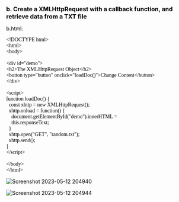 <style>
    *{
        
        font-size:14px;
    }
    html body code{
        font: "Helvetica Neue",Helvetica,"Segoe UI",Arial,freesans,sans-serif;
        font-size: 14px !important;
        background: inherit !important
    }

    html body pre code, html body pre tt {
        font-family: jetbrains mono !important;
        font-size: 14px !important;
        background: inherit !important
    }

    body{
        color: #000 !important
    }

    li>code:first-child{
        font-size: 14px !important;
        font-weight: bolder;
    }
    
    html body code{
        font-size: 14px !important;
    }

    code{
        font-family:"Helvetica Neue",Helvetica,"Segoe UI",Arial,freesans,sans-serif !important;
    }

    #firstline{
        font-size: 16px !important;
        font-weight: bolder;
        color: #000;
    }

    
</style>

<span id="firstline">b. Create a XMLHttpRequest with a callback function, and retrieve data from a TXT file</span>

b.html:

```
<!DOCTYPE html>
<html>
<body>

<div id="demo">
<h2>The XMLHttpRequest Object</h2>
<button type="button" onclick="loadDoc()">Change Content</button>
</div>

<script>
function loadDoc() {
  const xhttp = new XMLHttpRequest();
  xhttp.onload = function() {
    document.getElementById("demo").innerHTML =
    this.responseText;
  }
  xhttp.open("GET", "random.txt");
  xhttp.send();
}
</script>

</body>
</html>
```
![Screenshot 2023-05-12 204940](/assets/Screenshot%202023-05-12%20204940.png)

![Screenshot 2023-05-12 204944](/assets/Screenshot%202023-05-12%20204944.png)